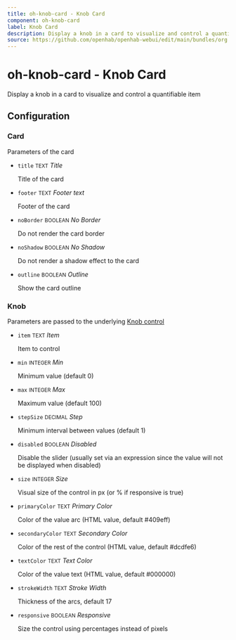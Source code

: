 ```yaml
---
title: oh-knob-card - Knob Card
component: oh-knob-card
label: Knob Card
description: Display a knob in a card to visualize and control a quantifiable item
source: https://github.com/openhab/openhab-webui/edit/main/bundles/org.openhab.ui/doc/components/oh-knob-card.md
---
```


# oh-knob-card - Knob Card

<!-- GENERATED componentDescription -->
Display a knob in a card to visualize and control a quantifiable item
<!-- GENERATED /componentDescription -->

## Configuration

<!-- GENERATED props -->

### Card

Parameters of the card


- `title` <small>TEXT</small> _Title_

  Title of the card

- `footer` <small>TEXT</small> _Footer text_

  Footer of the card

- `noBorder` <small>BOOLEAN</small> _No Border_

  Do not render the card border

- `noShadow` <small>BOOLEAN</small> _No Shadow_

  Do not render a shadow effect to the card

- `outline` <small>BOOLEAN</small> _Outline_

  Show the card outline

### Knob

Parameters are passed to the underlying <a target="_blank" class="external text-color-blue" href="https://github.com/kramer99/vue-knob-control#properties">Knob control</a>


- `item` <small>TEXT</small> _Item_

  Item to control

- `min` <small>INTEGER</small> _Min_

  Minimum value (default 0)

- `max` <small>INTEGER</small> _Max_

  Maximum value (default 100)

- `stepSize` <small>DECIMAL</small> _Step_

  Minimum interval between values (default 1)

- `disabled` <small>BOOLEAN</small> _Disabled_

  Disable the slider (usually set via an expression since the value will not be displayed when disabled)

- `size` <small>INTEGER</small> _Size_

  Visual size of the control in px (or % if responsive is true)

- `primaryColor` <small>TEXT</small> _Primary Color_

  Color of the value arc (HTML value, default #409eff)

- `secondaryColor` <small>TEXT</small> _Secondary Color_

  Color of the rest of the control (HTML value, default #dcdfe6)

- `textColor` <small>TEXT</small> _Text Color_

  Color of the value text (HTML value, default #000000)

- `strokeWidth` <small>TEXT</small> _Stroke Width_

  Thickness of the arcs, default 17

- `responsive` <small>BOOLEAN</small> _Responsive_

  Size the control using percentages instead of pixels

<!-- GENERATED /props -->
